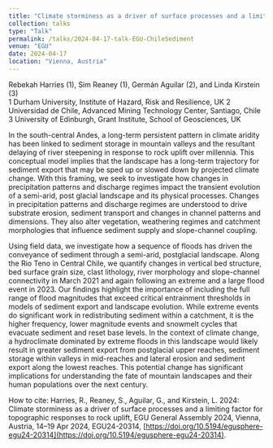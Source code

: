 ```yaml
---
title: "Climate storminess as a driver of surface processes and a limiting factor for topographic responses to rock uplift"
collection: talks
type: "Talk"
permalink: /talks/2024-04-17-talk-EGU-ChileSediment
venue: "EGU"
date: 2024-04-17
location: "Vienna, Austria"
---
```


Rebekah Harries (1), Sim Reaney (1), Germán Aguilar (2), and Linda Kirstein (3)  
1 Durham University, Institute of Hazard, Risk and Resilience, UK
2 Universidad de Chile, Advanced Mining Technology Center, Santiago, Chile
3 University of Edinburgh, Grant Institute, School of Geosciences, UK

In the south-central Andes, a long-term persistent pattern in climate aridity has been linked to sediment storage in mountain valleys and the resultant delaying of river steepening in response to rock uplift over millennia. This conceptual model implies that the landscape has a long-term trajectory for sediment export that may be sped up or slowed down by projected climate change. With this framing, we seek to investigate how changes in precipitation patterns and discharge regimes impact the transient evolution of a semi-arid, post glacial landscape and its physical processes. Changes in precipitation patterns and discharge regimes are understood to drive substrate erosion, sediment transport and changes in channel patterns and dimensions. They also alter vegetation, weathering regimes and catchment morphologies that influence sediment supply and slope-channel coupling.  

Using field data, we investigate how a sequence of floods has driven the conveyance of sediment through a semi-arid, postglacial landscape. Along the Rio Teno in Central Chile, we quantify changes in vertical bed structure, bed surface grain size, clast lithology, river morphology and slope-channel connectivity in March 2021 and again following an extreme and a large flood event in 2023. Our findings highlight the importance of including the full range of flood magnitudes that exceed critical entrainment thresholds in models of sediment export and landscape evolution. While extreme events do significant work in redistributing sediment within a catchment, it is the higher frequency, lower magnitude events and snowmelt cycles that evacuate sediment and reset base levels. In the context of climate change, a hydroclimate dominated by extreme floods in this landscape would likely result in greater sediment export from postglacial upper reaches, sediment storage within valleys in mid-reaches and lateral erosion and sediment export along the lowest reaches. This potential change has significant implications for understanding the fate of mountain landscapes and their human populations over the next century.

How to cite: Harries, R., Reaney, S., Aguilar, G., and Kirstein, L. 2024: Climate storminess as a driver of surface processes and a limiting factor for topographic responses to rock uplift, EGU General Assembly 2024, Vienna, Austria, 14–19 Apr 2024, EGU24-20314, [https://doi.org/10.5194/egusphere-egu24-20314](https://doi.org/10.5194/egusphere-egu24-20314).
